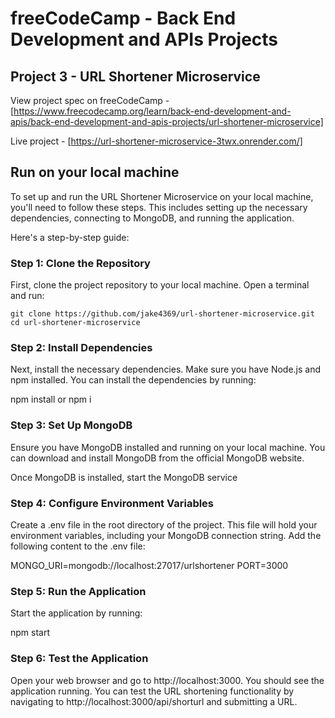 # freeCodeCamp - Back End Development and APIs Projects

## Project 3 - URL Shortener Microservice

View project spec on freeCodeCamp - [https://www.freecodecamp.org/learn/back-end-development-and-apis/back-end-development-and-apis-projects/url-shortener-microservice]

Live project - [https://url-shortener-microservice-3twx.onrender.com/]

## Run on your local machine

To set up and run the URL Shortener Microservice on your local machine, you'll need to follow these steps. This includes setting up the necessary dependencies, connecting to MongoDB, and running the application.

Here's a step-by-step guide:

### Step 1: Clone the Repository

First, clone the project repository to your local machine. Open a terminal and run:

```
git clone https://github.com/jake4369/url-shortener-microservice.git
cd url-shortener-microservice
```

### Step 2: Install Dependencies

Next, install the necessary dependencies. Make sure you have Node.js and npm installed. You can install the dependencies by running:

npm install or npm i

### Step 3: Set Up MongoDB

Ensure you have MongoDB installed and running on your local machine. You can download and install MongoDB from the official MongoDB website.

Once MongoDB is installed, start the MongoDB service

### Step 4: Configure Environment Variables

Create a .env file in the root directory of the project. This file will hold your environment variables, including your MongoDB connection string. Add the following content to the .env file:

MONGO_URI=mongodb://localhost:27017/urlshortener
PORT=3000

### Step 5: Run the Application

Start the application by running:

npm start

### Step 6: Test the Application

Open your web browser and go to http://localhost:3000. You should see the application running. You can test the URL shortening functionality by navigating to http://localhost:3000/api/shorturl and submitting a URL.
